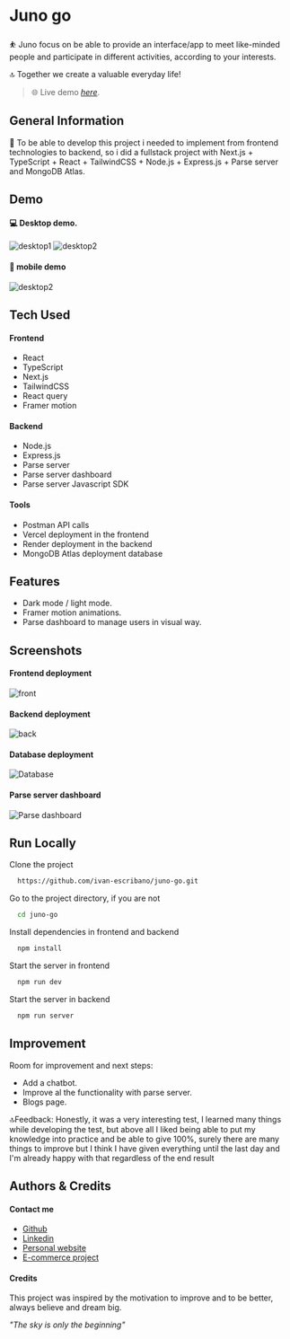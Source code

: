 
# Juno go

⛹ Juno focus on be able to provide an interface/app to meet like-minded people and participate in different activities, according to your interests. 

🔝 Together we create a valuable everyday life!

> 🌐 Live demo [_here_](https://juno-go-ivan.vercel.app).

## General Information

🤖 To be able to develop this project i needed to implement from frontend technologies to backend, so i did a fullstack project with Next.js + TypeScript + React + TailwindCSS + Node.js + Express.js + Parse server and MongoDB Atlas.

## Demo

#### 💻 Desktop demo.
![desktop1](https://res.cloudinary.com/dlpvgtdlv/image/upload/v1669161619/juno-go/desktop-gif_xbpapf.gif)
![desktop2](https://res.cloudinary.com/dlpvgtdlv/image/upload/v1669161992/juno-go/desktop2_kichlu.gif)


#### 📱 mobile demo
![desktop2](https://res.cloudinary.com/dlpvgtdlv/image/upload/v1669162442/juno-go/mobile2_ww2cxs.gif)



## Tech Used

#### Frontend
- React
- TypeScript
- Next.js
- TailwindCSS
- React query
- Framer motion

#### Backend
- Node.js
- Express.js
- Parse server
- Parse server dashboard
- Parse server Javascript SDK

#### Tools
- Postman API calls
- Vercel deployment in the frontend
- Render deployment in the backend
- MongoDB Atlas deployment database


## Features

- Dark mode / light mode.
- Framer motion animations.
- Parse dashboard to manage users in visual way.


## Screenshots

#### Frontend deployment
![front](https://res.cloudinary.com/dlpvgtdlv/image/upload/v1669163428/juno-go/vercel_deploy_egit5v.jpg)


#### Backend deployment
![back](https://res.cloudinary.com/dlpvgtdlv/image/upload/v1669163428/juno-go/render_deploy_sanfwr.jpg)

#### Database deployment
![Database](https://res.cloudinary.com/dlpvgtdlv/image/upload/v1669163428/juno-go/atlas_iq5mrg.jpg)

#### Parse server dashboard
![Parse dashboard](https://res.cloudinary.com/dlpvgtdlv/image/upload/v1669163579/juno-go/_parse_server_wbxeuq.jpg)



## Run Locally

Clone the project

```bash
  https://github.com/ivan-escribano/juno-go.git
```

Go to the project directory, if you are not
```bash
  cd juno-go
```

Install dependencies in frontend and backend 

```bash
  npm install
```

Start the server in frontend

```bash
  npm run dev
```

Start the server in backend
```bash
  npm run server
```
## Improvement
Room for improvement and next steps:

- Add a chatbot.
- Improve al the functionality with parse server.
- Blogs page.

🔝Feedback: 
Honestly, it was a very interesting test, I learned many things while developing the test, but above all I liked being able to put my knowledge into practice and be able to give 100%, surely there are many things to improve but I think I have given everything until the last day and I'm already happy with that regardless of the end result

## Authors & Credits
#### Contact me
- [Github](https://github.com/ivan-escribano)
- [Linkedin](https://github.com/ivan-escribano)
- [Personal website](https://personal-website-ivan-escribano.vercel.app)
- [E-commerce project](https://react-ecommerce-mobile-ivan.vercel.app/)


#### Credits
This project was inspired by the motivation to improve and to be better, always believe and dream big.

*"The sky is only the beginning"*

